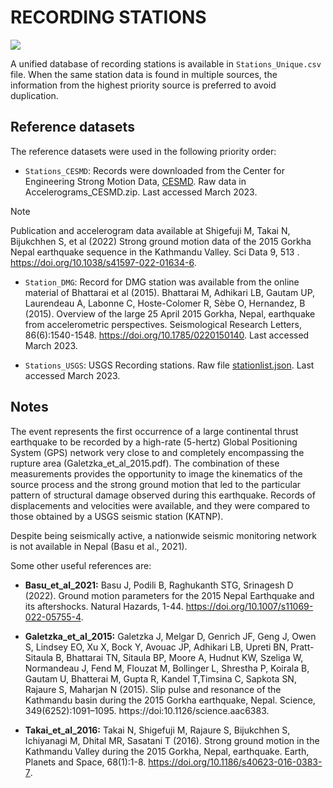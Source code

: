 # RECORDING STATIONS

![](recording_stations.png)

A unified database of recording stations is available in `Stations_Unique.csv` file.
When the same station data is found in multiple sources, the information from the highest priority source is preferred to avoid duplication.


## Reference datasets

The reference datasets were used in the following priority order:

- `Stations_CESMD`: Records were downloaded from the Center for Engineering Strong Motion Data, [CESMD](http://www.strongmotioncenter.org/). Raw data in Accelerograms_CESMD.zip. Last accessed March 2023.
> [!NOTE]  
> Publication and accelerogram data available at Shigefuji M, Takai N, Bijukchhen S, et al (2022) Strong ground motion data of the 2015 Gorkha Nepal earthquake sequence in the Kathmandu Valley. Sci Data 9, 513 . https://doi.org/10.1038/s41597-022-01634-6.


- `Station_DMG`: Record for DMG station was available from the online material of Bhattarai et al (2015). Bhattarai M, Adhikari LB, Gautam UP, Laurendeau A, Labonne C, Hoste-Colomer R, Sèbe O, Hernandez, B (2015). Overview of the large 25 April 2015 Gorkha, Nepal, earthquake from accelerometric perspectives. Seismological Research Letters, 86(6):1540-1548. https://doi.org/10.1785/0220150140. Last accessed March 2023.

- `Stations_USGS`: USGS Recording stations. Raw file [stationlist.json](https://earthquake.usgs.gov/product/shakemap/us20002926/atlas/1594162031303/download/stationlist.json). Last accessed March 2023.


## Notes

The event represents the first occurrence of a large continental thrust earthquake to be recorded by a high-rate (5-hertz) Global Positioning System (GPS) network very close to and completely encompassing the rupture area (Galetzka_et_al_2015.pdf). The combination of these measurements provides the opportunity to image the kinematics of the source process and the strong ground motion that led to the particular pattern of structural damage observed during this earthquake. Records of displacements and velocities were available, and they were compared to those obtained by a USGS seismic station (KATNP).

Despite being seismically active, a nationwide seismic monitoring network is not available in Nepal (Basu et al., 2021).

Some other useful references are:

- **Basu_et_al_2021:** Basu J, Podili B, Raghukanth STG, Srinagesh D (2022). Ground motion parameters for the 2015 Nepal Earthquake and its aftershocks. Natural Hazards, 1-44. https://doi.org/10.1007/s11069-022-05755-4.

- **Galetzka_et_al_2015:** Galetzka J, Melgar D, Genrich JF, Geng J, Owen S, Lindsey EO, Xu X, Bock Y, Avouac JP, Adhikari LB, Upreti BN, Pratt-Sitaula B, Bhattarai  TN, Sitaula BP, Moore A, Hudnut KW, Szeliga W, Normandeau J, Fend M, Flouzat M, Bollinger L, Shrestha P, Koirala B, Gautam U, Bhatterai M, Gupta R, Kandel T,Timsina C, Sapkota SN, Rajaure S, Maharjan N (2015). Slip pulse and resonance of the Kathmandu basin during the 2015 Gorkha earthquake, Nepal. Science, 349(6252):1091–1095. https://doi:10.1126/science.aac6383.

- **Takai_et_al_2016:** Takai N, Shigefuji M, Rajaure S, Bijukchhen S, Ichiyanagi M, Dhital MR, Sasatani T (2016). Strong ground motion in the Kathmandu Valley during the 2015 Gorkha, Nepal, earthquake. Earth, Planets and Space, 68(1):1-8. https://doi.org/10.1186/s40623-016-0383-7.
